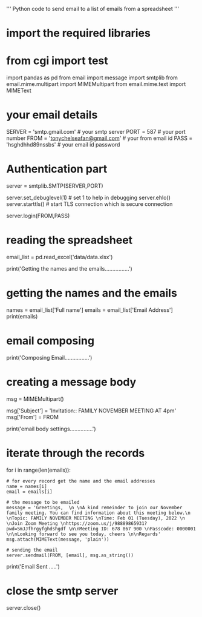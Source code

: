'''
    Python code to send email to a list of emails from a spreadsheet
'''
# import the required libraries
# from cgi import test
import pandas as pd
from email import message
import smtplib 
from email.mime.multipart import MIMEMultipart
from email.mime.text import MIMEText


# your email details

SERVER = 'smtp.gmail.com'  # your smtp server
PORT  = 587    # your port number
FROM  =  'tonychelseafan@gmail.com'    # your from email id
PASS  = 'hsghdhhd89nssbs' # your email id password

# Authentication part
server = smtplib.SMTP(SERVER,PORT)

server.set_debuglevel(1) # set 1 to help in debugging
server.ehlo()
server.starttls() # start TLS connection which is secure connection

server.login(FROM,PASS)


  
# reading the spreadsheet
email_list = pd.read_excel('data/data.xlsx')


print('Getting the names and the emails................')
# getting the names and the emails
names = email_list['Full name']
emails = email_list['Email Address']
print(emails)

# email composing
print('Composing Email................')
# creating a message body
msg = MIMEMultipart()

msg['Subject'] = 'Invitation:: FAMILY NOVEMBER MEETING AT 4pm'
msg['From'] = FROM

print('email body settings...............')

# iterate through the records
for i in range(len(emails)):
  
    # for every record get the name and the email addresses
    name = names[i]
    email = emails[i]
  
    # the message to be emailed
    message = 'Greetings,  \n \nA kind remeinder to join our November family meeting. You can find information about this meeting below.\n \nTopic: FAMILY NOVEMBER MEETING \nTime: Feb 01 (Tuesday), 2022 \n \nJoin Zoom Meeting \nhttps://zoom.us/j/98889865931?pwd=SmJJfhrgyfghdshgdf \n\nMeeting ID: 678 867 900 \nPasscode: 0000001  \n\nLooking forward to see you today, cheers \n\nRegards'
    msg.attach(MIMEText(message, 'plain'))

    # sending the email
    server.sendmail(FROM, [email], msg.as_string())

print('Email Sent .....') 

# close the smtp server
server.close()
